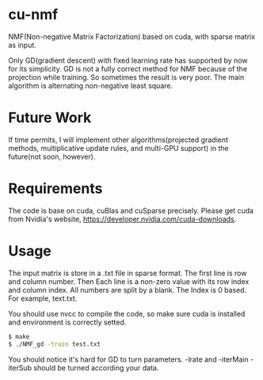 # cu-nmf
NMF(Non-negative Matrix Factorization) based on cuda, with sparse matrix as input.

Only GD(gradient descent) with fixed learning rate has supported by now for its simplicity. GD is not a fully correct method for NMF because of the projection while training. So sometimes the result is very poor. The main algorithm is alternating non-negative least square. 


# Future Work
If time permits, I will implement other algorithms(projected gradient methods, multiplicative update rules, and multi-GPU support) in the future(not soon, however). 

# Requirements
The code is base on cuda, cuBlas and cuSparse precisely. Please get cuda from Nvidia's website, https://developer.nvidia.com/cuda-downloads.


# Usage
The input matrix is store in a .txt file in sparse format. The first line is row and column number. Then Each line is a non-zero value with its row index and column index. All numbers are split by a blank. The Index is 0 based. For example, text.txt.

You should use nvcc to compile the code, so make sure cuda is installed and environment is correctly setted.

```bash
$ make
$ ./NMF_gd -train test.txt
```

You should notice it's hard for GD to turn parameters. -lrate and -iterMain -iterSub should be turned according your data.

